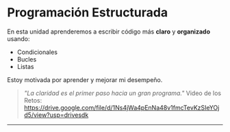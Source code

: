 # Programación Estructurada

En esta unidad aprenderemos a escribir código más **claro** y **organizado** usando:

- Condicionales
- Bucles
- Listas

Estoy motivada por aprender y mejorar mi desempeño.  
> *"La claridad es el primer paso hacia un gran programa."*
Video de los Retos: https://drive.google.com/file/d/1Ns4jWa4pEnNa48v1fmcTevKzSIeYOjd5/view?usp=drivesdk
---



